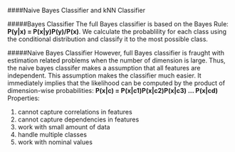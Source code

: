 ####Naive Bayes Classifier and kNN Classifier

#####Bayes Classifier
The full Bayes classifier is based on the Bayes Rule: __P(y|x) = P(x|y)P(y)/P(x)__. 
We calculate the probablility for each class using the conditional distribution and classify it to the most possible class. 

#####Naive Bayes Classifier
However, full Bayes classifier is fraught with estimation related problems when the number of dimension is large. Thus, the naive bayes classifer makes a assumption that all features are independent. This assumption makes the classifier much easier. It immediately implies that the likelihood can be computed by the product of dimension-wise probabilities:
__P(x|c) = P(x|c1)P(x|c2)P(x|c3) ... P(x|cd)__
Properties:
  1. cannot capture correlations in features
  2. cannot capture dependencies in features
  3. work with small amount of data
  4. handle multiple classes
  5. work with nominal values
  
